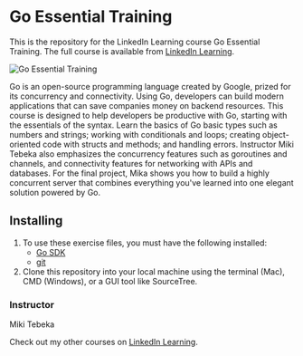 # Go Essential Training
This is the repository for the LinkedIn Learning course Go Essential Training. The full course is available from [LinkedIn Learning][lil-course-url].

![Go Essential Training][lil-thumbnail-url] 

Go is an open-source programming language created by Google, prized for its concurrency and connectivity. Using Go, developers can build modern applications that can save companies money on backend resources. This course is designed to help developers be productive with Go, starting with the essentials of the syntax. Learn the basics of Go basic types such as numbers and strings; working with conditionals and loops; creating object-oriented code with structs and methods; and handling errors. Instructor Miki Tebeka also emphasizes the concurrency features such as goroutines and channels, and connectivity features for networking with APIs and databases. For the final project, Mika shows you how to build a highly concurrent server that combines everything you've learned into one elegant solution powered by Go.

## Installing
1. To use these exercise files, you must have the following installed:
	- [Go SDK](https://go.dev/dl/)
	- [git](https://git-scm.com/)
2. Clone this repository into your local machine using the terminal (Mac), CMD (Windows), or a GUI tool like SourceTree.

### Instructor

Miki Tebeka 
                            


                            

Check out my other courses on [LinkedIn Learning](https://www.linkedin.com/learning/instructors/miki-tebeka).

[lil-course-url]: https://www.linkedin.com/learning/go-essential-training-16567666
[lil-thumbnail-url]: https://cdn.lynda.com/course/2446262/2446262-1650301790638-16x9.jpg
